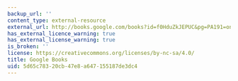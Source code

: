 ```yaml
---
backup_url: ''
content_type: external-resource
external_url: http://books.google.com/books?id=f0HduZkJEPUC&pg=PA191=onepage
has_external_licence_warning: true
has_external_license_warning: true
is_broken: ''
license: https://creativecommons.org/licenses/by-nc-sa/4.0/
title: Google Books
uid: 5d65c783-20cb-47e8-a647-155187de3dc4
---
```

